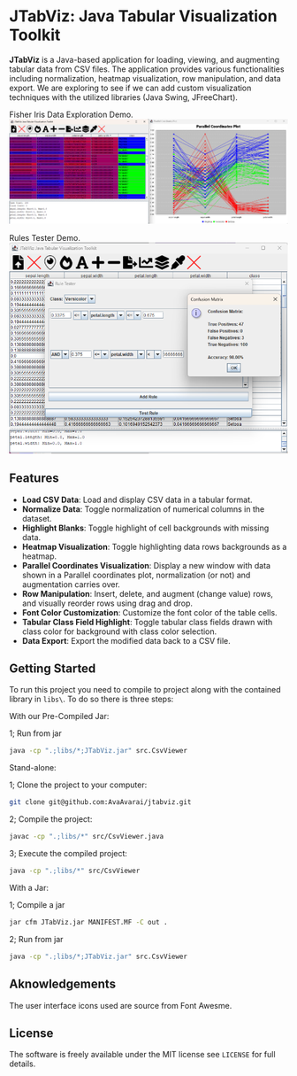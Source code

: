 # JTabViz: Java Tabular Visualization Toolkit

**JTabViz** is a Java-based application for loading, viewing, and augmenting tabular data from CSV files. The application provides various functionalities including normalization, heatmap visualization, row manipulation, and data export. We are exploring to see if we can add custom visualization techniques with the utilized libraries (Java Swing, JFreeChart).

Fisher Iris Data Exploration Demo.
![Demo screenshot](screenshots/Iris_Demo_1.png)

Rules Tester Demo.
![Rules Tester Demo screenshot](screenshots/Rules_Test_Demo_1.png)

## Features

- **Load CSV Data**: Load and display CSV data in a tabular format.
- **Normalize Data**: Toggle normalization of numerical columns in the dataset.
- **Highlight Blanks**: Toggle highlight of cell backgrounds with missing data.
- **Heatmap Visualization**: Toggle highlighting data rows backgrounds as a heatmap.
- **Parallel Coordinates Visualization**: Display a new window with data shown in a Parallel coordinates plot, normalization (or not) and augmentation carries over.
- **Row Manipulation**: Insert, delete, and augment (change value) rows, and visually reorder rows using drag and drop.
- **Font Color Customization**: Customize the font color of the table cells.
- **Tabular Class Field Highlight**: Toggle tabular class fields drawn with class color for background with class color selection.
- **Data Export**: Export the modified data back to a CSV file.

## Getting Started

To run this project you need to compile to project along with the contained library in `libs\`. To do so there is three steps:

With our Pre-Compiled Jar:

1; Run from jar

```sh
java -cp ".;libs/*;JTabViz.jar" src.CsvViewer
```

Stand-alone:

1; Clone the project to your computer:

```sh
git clone git@github.com:AvaAvarai/jtabviz.git
```

2; Compile the project:

```sh
javac -cp ".;libs/*" src/CsvViewer.java
```

3; Execute the compiled project:

```sh
java -cp ".;libs/*" src/CsvViewer
```

With a Jar:

1; Compile a jar

```sh
jar cfm JTabViz.jar MANIFEST.MF -C out .
```

2; Run from jar

```sh
java -cp ".;libs/*;JTabViz.jar" src.CsvViewer
```

## Aknowledgements

The user interface icons used are source from Font Awesme.

## License

The software is freely available under the MIT license see `LICENSE` for full details.
